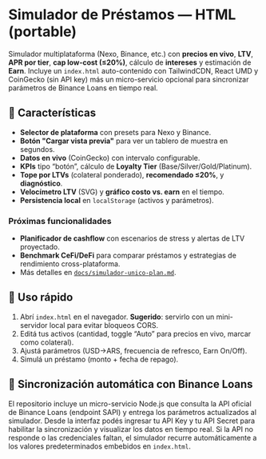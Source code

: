 # Simulador de Préstamos — HTML (portable)

Simulador multiplataforma (Nexo, Binance, etc.) con **precios en vivo**, **LTV**, **APR por tier**, **cap low-cost (≤20%)**, cálculo de **intereses** y estimación de **Earn**.
Incluye un `index.html` auto-contenido con TailwindCDN, React UMD y CoinGecko (sin API key) más un micro-servicio opcional para
sincronizar parámetros de Binance Loans en tiempo real.

## 🧩 Características
- **Selector de plataforma** con presets para Nexo y Binance.
- **Botón "Cargar vista previa"** para ver un tablero de muestra en segundos.
- **Datos en vivo** (CoinGecko) con intervalo configurable.
- **KPIs** tipo “botón”, cálculo de **Loyalty Tier** (Base/Silver/Gold/Platinum).
- **Tope por LTVs** (colateral ponderado), **recomendado ≤20%**, y **diagnóstico**.
- **Velocímetro LTV** (SVG) y **gráfico costo vs. earn** en el tiempo.
- **Persistencia local** en `localStorage` (activos y parámetros).

### Próximas funcionalidades
- **Planificador de cashflow** con escenarios de stress y alertas de LTV proyectado.
- **Benchmark CeFi/DeFi** para comparar préstamos y estrategias de rendimiento cross-plataforma.
- Más detalles en [`docs/simulador-unico-plan.md`](docs/simulador-unico-plan.md).

## 🚀 Uso rápido
1. Abrí `index.html` en el navegador.
   **Sugerido**: servirlo con un mini-servidor local para evitar bloqueos CORS.
2. Editá tus activos (cantidad, toggle “Auto” para precios en vivo, marcar como colateral).
3. Ajustá parámetros (USD→ARS, frecuencia de refresco, Earn On/Off).
4. Simulá un préstamo (monto + fecha de repago).

## 🔄 Sincronización automática con Binance Loans

El repositorio incluye un micro-servicio Node.js que consulta la API oficial de Binance Loans (endpoint SAPI) y entrega los parámetros actualizados al simulador. Desde la interfaz podés ingresar tu API Key y tu API Secret para habilitar la sincronización y visualizar los datos en tiempo real. Si la API no responde o las credenciales faltan, el simulador recurre automáticamente a los valores predeterminados embebidos en `index.html`.
